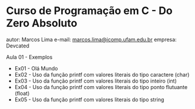 # Curso de Programação em C - Do Zero Absoluto

autor: Marcos Lima
e-mail: marcos.lima@icomp.ufam.edu.br
empresa: Devcated

Aula 01 - Exemplos
* Ex01 - Olá Mundo
* Ex02 - Uso da função printf com valores literais do tipo caractere (char)
* Ex03 - Uso da função printf com valores literais do tipo inteiro (int)
* Ex04 - Uso da função printf com valores literais do tipo ponto flutuante (float)
* Ex05 - Uso da função printf com valores literais do tipo string